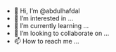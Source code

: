 - 👋 Hi, I’m @abdulhafdal
- 👀 I’m interested in ...
- 🌱 I’m currently learning ...
- 💞️ I’m looking to collaborate on ...
- 📫 How to reach me ...

<!---
abdulhafdal/abdulhafdal is a ✨ special ✨ repository because its `README.md` (this file) appears on your GitHub profile.
You can click the Preview link to take a look at your changes.
--->
